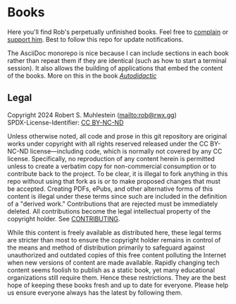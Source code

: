 # Books

Here you'll find Rob's perpetually unfinished books. Feel free to [complain](https://github.com/rwxrob/books/issues) or [support him](https://github.com/sponsors/rwxrob). Best to follow this repo for update notifications.

The AsciiDoc monorepo is nice because I can include sections in each book rather than repeat them if they are identical (such as how to start a terminal session). It also allows the building of applications that embed the content of the books. More on this in the book [*Autodidactic*](https://rwxrob.github.io/books/autodidactic)

## Legal

Copyright 2024 Robert S. Muhlestein (<mailto:rob@rwx.gg>)  
SPDX-License-Identifier: [CC BY-NC-ND](LICENSE)

Unless otherwise noted, all code and prose in this git repository are original works under copyright with all rights reserved released under the CC BY-NC-ND license—including code, which is normally not covered by any CC license. Specifically, no reproduction of any content herein is permitted unless to create a verbatim copy for non-commercial consumption or to contribute back to the project. To be clear, it is illegal to fork anything in this repo without using that fork as is or to make proposed changes that must be accepted. Creating PDFs, ePubs, and other alternative forms of this content is illegal under these terms since such are included in the definition of a "derived work." Contributions that are rejected must be immediately deleted. All contributions become the legal intellectual property of the copyright holder. See [CONTRIBUTING](CONTRIBUTING).

While this content is freely available as distributed here, these legal terms are stricter than most to ensure the copyright holder remains in control of the means and method of distribution primarily to safeguard against unauthorized and outdated copies of this free content polluting the Internet when new versions of content are made available. Rapidly changing tech content seems foolish to publish as a static book, yet many educational organizations still require them. Hence these restrictions. They are the best hope of keeping these books fresh and up to date for everyone. Please help us ensure everyone always has the latest by following them.

